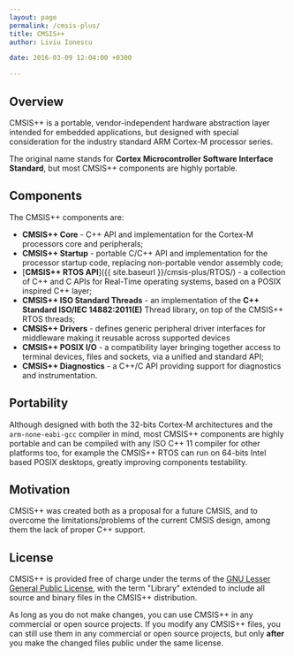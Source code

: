 ```yaml
---
layout: page
permalink: /cmsis-plus/
title: CMSIS++
author: Liviu Ionescu

date: 2016-03-09 12:04:00 +0300

---
```


## Overview

CMSIS++ is a portable, vendor-independent hardware abstraction layer intended for embedded applications, but designed with special consideration for the industry standard ARM Cortex-M processor series.

The original name stands for **Cortex Microcontroller Software Interface Standard**, but most CMSIS++ components are highly portable.


## Components

The CMSIS++ components are:

* **CMSIS++ Core** - C++ API and implementation for the Cortex-M processors core and peripherals;
* **CMSIS++ Startup** - portable C/C++ API and implementation for the processor startup code, replacing non-portable vendor assembly code;
* [**CMSIS++ RTOS API**]({{ site.baseurl }}/cmsis-plus/RTOS/) - a collection of C++ and C APIs for Real-Time operating systems, based on a POSIX inspired C++ layer;
* **CMSIS++ ISO Standard Threads** - an implementation of the **C++ Standard ISO/IEC 14882:2011(E)** Thread library, on top of the CMSIS++ RTOS threads;
* **CMSIS++ Drivers** - defines generic peripheral driver interfaces for middleware making it reusable across supported devices
* **CMSIS++ POSIX I/O** - a compatibility layer bringing together access to terminal devices, files and sockets, via a unified and standard API;
* **CMSIS++ Diagnostics** - a C++/C API providing support for diagnostics and instrumentation.

## Portability

Although designed with both the 32-bits Cortex-M architectures and the `arm-none-eabi-gcc` compiler in mind, most CMSIS++ components are highly portable and can be compiled with any ISO C++ 11 compiler for other platforms too, for example the CMSIS++ RTOS can run on 64-bits Intel based POSIX desktops, greatly improving components testability.

## Motivation

CMSIS++ was created both as a proposal for a future CMSIS, and to overcome the limitations/problems of the current CMSIS design, among them the lack of proper C++ support.

## License

CMSIS++ is provided free of charge under the terms of the [GNU Lesser General Public License](http://www.gnu.org/licenses/lgpl.html), with the term "Library" extended to include all source and binary files in the CMSIS++ distribution.

As long as you do not make changes, you can use CMSIS++ in any commercial or open source projects. If you modify any CMSIS++ files, you can still use them in any commercial or open source projects, but only **after** you make the changed files public under the same license.
